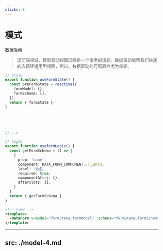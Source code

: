 ```yaml
---
clicks: 8
---
```


# 模式
数据驱动

> 泛前端领域，模型驱动视图已经是一个很老的话题。数据驱动能帮我们快速的去搭建通用型视图，所以，数据驱动的可配置性尤为重要。

<div class="grid grid-cols-2 gap-x-4">

```ts {0|all|all|0|0|4|1,5|1,5|all} {at: 0}
// state
export function useFormState() {
  const preFormState = reactive({
    formModel: {},
    formSchema: [],
  });
  return { formState };
}





// -->
```

```ts {0|all|0|all|0|0|1,3-12|1,3-12|all} {at: 0}
// logic
export function useformLogic() {
  const getFormSchema = () => {
    {
      prop: 'name',
      component: DATA_FORM_COMPONENT.CF_INPUT,
      label: '姓名',
      required: true,
      componentAttrs: {},
      afterSlots: [],
    }
  }
  return { getFormSchema }
}
```

</div>

```html {0|all|0|0|all|3|0|3|all} {at: 0}
<!-- view -->
<template>
  <DataForm v-model="formState.formModel" :schema="formState.formSchema"/>
</template>
```

---
src: ./model-4.md
---

